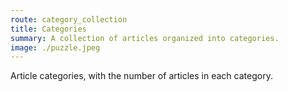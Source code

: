 ```yaml
---
route: category_collection
title: Categories
summary: A collection of articles organized into categories.
image: ./puzzle.jpeg
---
```

Article categories, with the number of articles in each category.
